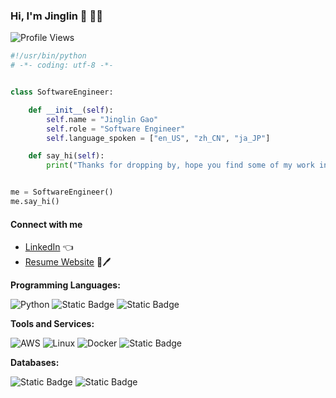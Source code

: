 ### Hi, I'm Jinglin 👋 :woman_technologist:
</details>

![Profile Views](https://komarev.com/ghpvc/?username=gaojinglin99&label=Profile%20views&color=0e75b6&style=flat&color=orange)

```python
#!/usr/bin/python
# -*- coding: utf-8 -*-


class SoftwareEngineer:

    def __init__(self):
        self.name = "Jinglin Gao"
        self.role = "Software Engineer"
        self.language_spoken = ["en_US", "zh_CN", "ja_JP"]

    def say_hi(self):
        print("Thanks for dropping by, hope you find some of my work interesting.")


me = SoftwareEngineer()
me.say_hi()
```

#### Connect with me

- [LinkedIn](https://www.linkedin.com/in/jinglingao/) :point_left:
- [Resume Website](https://gaojinglin99.github.io/) :open_book::pen:

**Programming Languages:**

![Python](https://img.shields.io/badge/Code-Python-informational?style=flat&logo=python&color=3776AB)
![Static Badge](https://img.shields.io/badge/Code-C-informational?style=flat&logo=C&logoColor=3776AB)
![Static Badge](https://img.shields.io/badge/Code-TypeScript-informational?style=flat&logo=typescript&logoColor=3776AB)


**Tools and Services:**

![AWS](https://img.shields.io/badge/Cloud-AWS-informational?style=flat&logo=amazon-aws&logoColor=white&color=6aa6f8)
![Linux](https://img.shields.io/badge/System-Linux-informational?style=flat&logo=linux&color=FCC624)
![Docker](https://img.shields.io/badge/Tools-Docker-informational?style=flat&logo=docker&logoColor=white&color=6aa6f8)
![Static Badge](https://img.shields.io/badge/Tools-React-informational?style=flat&logo=React&logoColor=6aa6f8)

**Databases:**

![Static Badge](https://img.shields.io/badge/Database-PostgreSQL-informational?style=flat&logo=postgresql&logoColor=6aa6f8)
![Static Badge](https://img.shields.io/badge/Database-MongoDB-informational?style=flat&logo=mongodb&logoColor=6aa6f8)

